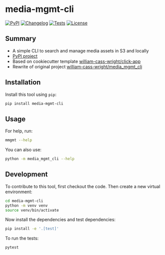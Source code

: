 # media-mgmt-cli

[![PyPI](https://img.shields.io/pypi/v/media-mgmt-cli.svg)](https://pypi.org/project/media-mgmt-cli/)
[![Changelog](https://img.shields.io/github/v/release/william-cass-wright/media-mgmt-cli?include_prereleases&label=changelog)](https://github.com/william-cass-wright/media-mgmt-cli/releases)
[![Tests](https://github.com/william-cass-wright/media-mgmt-cli/workflows/Test/badge.svg)](https://github.com/william-cass-wright/media-mgmt-cli/actions?query=workflow%3ATest)
[![License](https://img.shields.io/badge/license-Apache%202.0-blue.svg)](https://github.com/william-cass-wright/media-mgmt-cli/blob/master/LICENSE)

## Summary
- A simple CLI to search and manage media assets in S3 and locally
- [PyPI project](https://pypi.org/project/media-mgmt-cli})
- Based on cookiecutter template [william-cass-wright/click-app](https://github.com/william-cass-wright/click-app)
- Rewrite of original project [william-cass-wright/media_mgmt_cli](https://github.com/william-cass-wright/media_mgmt_cli)

## Installation
Install this tool using `pip`:
```bash
pip install media-mgmt-cli
```

## Usage
For help, run:
```bash
mmgmt --help
```
You can also use:
```bash
python -m media_mgmt_cli --help
```

## Development
To contribute to this tool, first checkout the code. Then create a new virtual environment:
```bash
cd media-mgmt-cli
python -m venv venv
source venv/bin/activate
```
Now install the dependencies and test dependencies:
```bash
pip install -e '.[test]'
```
To run the tests:
```bash
pytest
```
